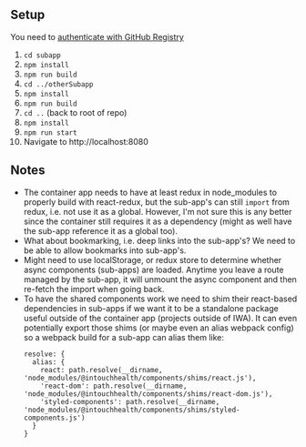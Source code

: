 ## Setup
You need to [authenticate with GitHub Registry](https://help.github.com/en/github/managing-packages-with-github-packages/configuring-npm-for-use-with-github-packages#authenticating-to-github-packages)

1. `cd subapp`
2. `npm install`
3. `npm run build`
4. `cd ../otherSubapp`
5. `npm install`
6. `npm run build`
7. `cd ..` (back to root of repo)
8. `npm install`
9. `npm run start`
10. Navigate to http://localhost:8080

## Notes
* The container app needs to have at least redux in node_modules to properly build with react-redux, but the sub-app's can
still `import` from redux, i.e. not use it as a global. However, I'm not sure this is any better since the container still
requires it as a dependency (might as well have the sub-app reference it as a global too).
* What about bookmarking, i.e. deep links into the sub-app's? We need to be able to allow bookmarks into sub-app's.
* Might need to use localStorage, or redux store to determine whether async components (sub-apps) are loaded. Anytime you
leave a route managed by the sub-app, it will unmount the async component and then re-fetch the import when going back.
* To have the shared components work we need to shim their react-based dependencies in sub-apps if we want it to be a
standalone package useful outside of the container app (projects outside of IWA). It can even potentially export those shims
(or maybe even an alias webpack config) so a webpack build for a sub-app can alias them like:
  ```
  resolve: {
    alias: {
      react: path.resolve(__dirname, 'node_modules/@intouchhealth/components/shims/react.js'),
      'react-dom': path.resolve(__dirname, 'node_modules/@intouchhealth/components/shims/react-dom.js'),
      'styled-components': path.resolve(__dirname, 'node_modules/@intouchhealth/components/shims/styled-components.js')
    }
  }
  ```
